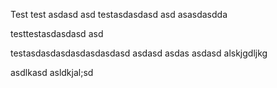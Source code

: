 Test
test asdasd
asd 
testasdasdasd asd asasdasdda

testtestasdasdasd asd 

testasdasdasdasdasdasdasd
asdasd
asdas
asdasd
alskjgdljkg

asdlkasd
asldkjal;sd
